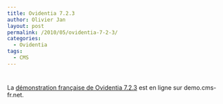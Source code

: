 ```yaml
---
title: Ovidentia 7.2.3
author: Olivier Jan
layout: post
permalink: /2010/05/ovidentia-7-2-3/
categories:
  - Ovidentia
tags:
  - CMS
---
```

# 

La [démonstration française de Ovidentia 7.2.3][1] est en ligne sur demo.cms-fr.net.

 [1]: /demo/ovidentia/